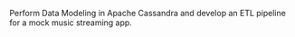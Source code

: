 Perform Data Modeling in Apache Cassandra and develop an ETL pipeline for a mock music streaming app. 
